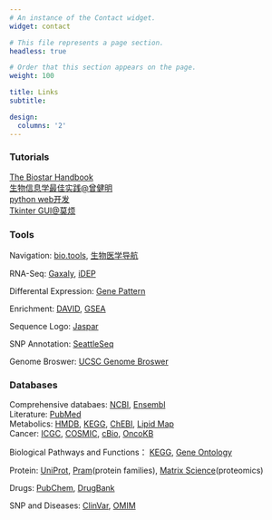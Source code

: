 ```yaml
---
# An instance of the Contact widget.
widget: contact

# This file represents a page section.
headless: true

# Order that this section appears on the page.
weight: 100

title: Links
subtitle: 

design:
  columns: '2'
---
```

### Tutorials
[The Biostar Handbook ](https://www.biostarhandbook.com)  
[生物信息学最佳实践@曾健明 ](http://www.biotrainee.com/jmzeng/book/basic/)  
[python web开发 ](https://developer.mozilla.org/zh-CN/docs/Learn/Getting_started_with_the_web)  
[Tkinter GUI@莫烦](https://mofanpy.com/tutorials/python-basic/tkinter/why/)  

### Tools
Navigation:
[bio.tools](https://bio.tools),
[生物医学导航](https://wang-lin-boop.github.io/Biodb-Search/index.html)  

RNA-Seq:
[Gaxaly](https://usegalaxy.org),
[iDEP](http://bioinformatics.sdstate.edu/idep90/)  

Differental Expression:
[Gene Pattern](https://www.genepattern.org)  

Enrichment:
[DAVID](https://david.ncifcrf.gov),
[GSEA](https://www.gsea-msigdb.org/gsea/index.jsp)  

Sequence Logo:
[Jaspar](https://jaspar.genereg.net)  

SNP Annotation:
[SeattleSeq](https://snp.gs.washington.edu/SeattleSeqAnnotation138/)  

Genome Broswer:
[UCSC Genome Broswer](http://genome.ucsc.edu)

### Databases
Comprehensive databaes: 
[NCBI](https://www.ncbi.nlm.nih.gov), 
[Ensembl](https://uswest.ensembl.org/index.html)  
Literature:
[PubMed](https://pubmed.ncbi.nlm.nih.gov)  
Metabolics:
[HMDB](https://hmdb.ca), 
[KEGG](https://www.genome.jp/kegg/),
[ChEBI](https://www.ebi.ac.uk/chebi/),
[Lipid Map](https://www.lipidmaps.org)  
Cancer:
[ICGC](https://dcc.icgc.org),
[COSMIC](https://cancer.sanger.ac.uk/cosmic),
[cBio](https://www.cbioportal.org),
[OncoKB](https://www.oncokb.org/#levelType=Tx)  

Biological Pathways and Functions：
[KEGG](https://www.genome.jp/kegg/),
[Gene Ontology](http://geneontology.org)  

Protein:
[UniProt](https://www.uniprot.org),
[Pram](http://pfam.xfam.org)(protein families),
[Matrix Science](https://www.matrixscience.com)(proteomics)  

Drugs:
[PubChem](https://pubchem.ncbi.nlm.nih.gov),
[DrugBank](https://go.drugbank.com)  

SNP and Diseases:
[ClinVar](https://www.ncbi.nlm.nih.gov/clinvar/),
[OMIM](https://www.omim.org)


